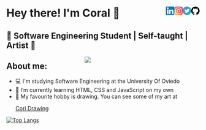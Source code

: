 <h1 align="left">Hey there! I'm Coral 👋 
  <a>
    <a href="https://github.com/coral2742">
  <img align="right" alt="Coral's Github" width="22px" src="https://github.com/coral2742/CoriDrawing/blob/gh-pages/Imagen/github.svg" />
</a>
<a href="https://twitter.com/coral2742">
  <img align="right" alt="Coral's Twitter" width="22px" src="https://github.com/coral2742/CoriDrawing/blob/gh-pages/Imagen/gorjeo.svg" />
</a>
<a href="https://www.instagram.com/coral2742">
  <img align="right" alt="Coral's Instagram" width="22px" src="https://github.com/coral2742/CoriDrawing/blob/gh-pages/Imagen/instagram.svg" />
</a>
<a href="www.linkedin.com/in/coral-izquierdo-muñiz">
  <img align="right" alt="Coral's Linkdein" width="22px" src="https://github.com/coral2742/CoriDrawing/blob/gh-pages/Imagen/linkedin%20(1).svg" />
</a>
   </h1>
   
   
<h2 align="left">🚀 Software Engineering Student | Self-taught | Artist 🚀</h2>
  
  
<img align="right" src="https://media.giphy.com/media/unQ3IJU2RG7DO/giphy.gif?cid=ecf05e476b474ujxy659q1sqh5jpac7mp9ge5g8m2lifhj79&rid=giphy.gif&ct=g" width="300"/>
 
 
## About me:
  -  💻 I'm studying Software Engineering at the University Of Oviedo 
  -  🎯 I’m currently learning HTML, CSS and JavaScript on my own
  -  🎨 My favourite hobby is drawing. You can see some of my art at <a href="https://coral2742.github.io/CoriDrawing/"> <p>Cori Drawing</p> </a>


[![Top Langs](https://github-readme-stats.vercel.app/api/top-langs/?username=coral2742&layout=compact&theme=jolly)](https://github.com/coral2742/github-readme-stats)

